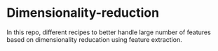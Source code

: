 # Dimensionality-reduction

In this repo,  different recipes to better handle large number of features based on dimensionality reducation using feature extraction. 
